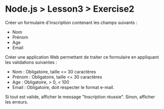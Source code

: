 # Node.js > Lesson3 > Exercise2

Créer un formulaire d'inscription contenant les champs suivants :
- Nom
- Prénom
- Age
- Email

Créer une application Web permettant de traiter ce formulaire en appliquant les validations suivantes :
- Nom : Obligatoire, taille <= 30 caractères
- Prénom : Obligatoire, taille <= 30 caractères
- Age : Obligatoire, > 0, < 100
- Email : Obligatoire, doit respecter le format e-mail.

Si tout est valide, afficher le message "Inscription réussie".
Sinon, afficher les erreurs.
